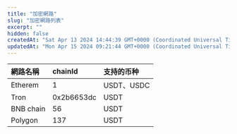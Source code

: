 ```yaml
---
title: "加密網路"
slug: "加密網路列表"
excerpt: ""
hidden: false
createdAt: "Sat Apr 13 2024 14:44:39 GMT+0000 (Coordinated Universal Time)"
updatedAt: "Mon Apr 15 2024 09:21:44 GMT+0000 (Coordinated Universal Time)"
---
```

| 網路名稱      | chainId    | 支持的币种     |
| :-------- | :--------- | :-------- |
| Etherem   | 1          | USDT、USDC |
| Tron      | 0x2b6653dc | USDT      |
| BNB chain | 56         | USDT      |
| Polygon   | 137        | USDT      |
